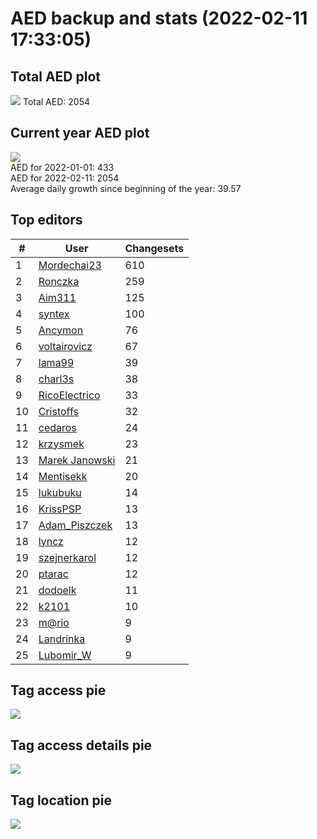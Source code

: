# AED backup and stats (2022-02-11 17:33:05)


## Total AED plot
![](report_data/total_aed.png)
Total AED: 2054

## Current year AED plot
![](report_data/current_year_aed.png)\
AED for 2022-01-01: 433\
AED for 2022-02-11: 2054\
Average daily growth since beginning of the year: 39.57

## Top editors
| # | User | Changesets |
| ------------- | ------------- | ------------- |
| 1 | [Mordechai23](<https://www.openstreetmap.org/user/Mordechai23>) | 610 |
| 2 | [Ronczka](<https://www.openstreetmap.org/user/Ronczka>) | 259 |
| 3 | [Aim311](<https://www.openstreetmap.org/user/Aim311>) | 125 |
| 4 | [syntex](<https://www.openstreetmap.org/user/syntex>) | 100 |
| 5 | [Ancymon](<https://www.openstreetmap.org/user/Ancymon>) | 76 |
| 6 | [voltairovicz](<https://www.openstreetmap.org/user/voltairovicz>) | 67 |
| 7 | [lama99](<https://www.openstreetmap.org/user/lama99>) | 39 |
| 8 | [charl3s](<https://www.openstreetmap.org/user/charl3s>) | 38 |
| 9 | [RicoElectrico](<https://www.openstreetmap.org/user/RicoElectrico>) | 33 |
| 10 | [Cristoffs](<https://www.openstreetmap.org/user/Cristoffs>) | 32 |
| 11 | [cedaros](<https://www.openstreetmap.org/user/cedaros>) | 24 |
| 12 | [krzysmek](<https://www.openstreetmap.org/user/krzysmek>) | 23 |
| 13 | [Marek Janowski](<https://www.openstreetmap.org/user/Marek Janowski>) | 21 |
| 14 | [Mentisekk](<https://www.openstreetmap.org/user/Mentisekk>) | 20 |
| 15 | [lukubuku](<https://www.openstreetmap.org/user/lukubuku>) | 14 |
| 16 | [KrissPSP](<https://www.openstreetmap.org/user/KrissPSP>) | 13 |
| 17 | [Adam_Piszczek](<https://www.openstreetmap.org/user/Adam_Piszczek>) | 13 |
| 18 | [lyncz](<https://www.openstreetmap.org/user/lyncz>) | 12 |
| 19 | [szejnerkarol](<https://www.openstreetmap.org/user/szejnerkarol>) | 12 |
| 20 | [ptarac](<https://www.openstreetmap.org/user/ptarac>) | 12 |
| 21 | [dodoelk](<https://www.openstreetmap.org/user/dodoelk>) | 11 |
| 22 | [k2101](<https://www.openstreetmap.org/user/k2101>) | 10 |
| 23 | [m@rio](<https://www.openstreetmap.org/user/m@rio>) | 9 |
| 24 | [Landrinka](<https://www.openstreetmap.org/user/Landrinka>) | 9 |
| 25 | [Lubomir_W](<https://www.openstreetmap.org/user/Lubomir_W>) | 9 |

## Tag access pie
![](report_data/tag_access.png)

## Tag access details pie
![](report_data/tag_access_details.png)

## Tag location pie
![](report_data/tag_location.png)

